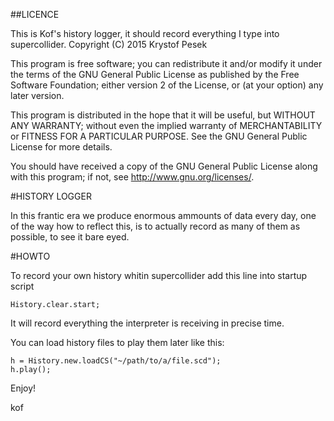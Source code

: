 ##LICENCE

This is Kof's history logger, it should record everything I type into supercollider. 
Copyright (C) 2015 Krystof Pesek

This program is free software; you can redistribute it and/or modify
it under the terms of the GNU General Public License as published by
the Free Software Foundation; either version 2 of the License, or
(at your option) any later version.

This program is distributed in the hope that it will be useful,
but WITHOUT ANY WARRANTY; without even the implied warranty of
MERCHANTABILITY or FITNESS FOR A PARTICULAR PURPOSE. See the
GNU General Public License for more details.

You should have received a copy of the GNU General Public License
along with this program; if not, see <http://www.gnu.org/licenses/>.

#HISTORY LOGGER

In this frantic era we produce enormous ammounts of data every day, one of the way how to reflect this, is to actually record as many of them as possible, to see it bare eyed.

#HOWTO

To record your own history whitin supercollider add this line into startup script
```
History.clear.start;
```
It will record everything the interpreter is receiving in precise time.

You can load history files to play them later like this:
```
h = History.new.loadCS("~/path/to/a/file.scd");
h.play();
```

Enjoy!

kof
